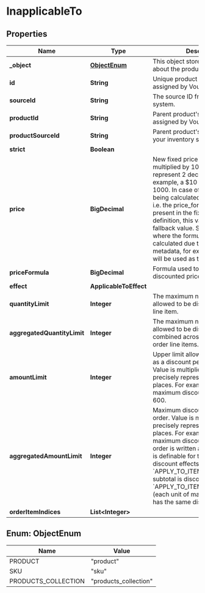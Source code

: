 

# InapplicableTo


## Properties

| Name | Type | Description | Notes |
|------------ | ------------- | ------------- | -------------|
|**_object** | [**ObjectEnum**](#ObjectEnum) | This object stores information about the product collection. |  |
|**id** | **String** | Unique product collection ID assigned by Voucherify. |  |
|**sourceId** | **String** | The source ID from your inventory system. |  [optional] |
|**productId** | **String** | Parent product&#39;s unique ID assigned by Voucherify. |  [optional] |
|**productSourceId** | **String** | Parent product&#39;s source ID from your inventory system. |  [optional] |
|**strict** | **Boolean** |  |  |
|**price** | **BigDecimal** | New fixed price of an item. Value is multiplied by 100 to precisely represent 2 decimal places. For example, a $10 price is written as 1000. In case of the fixed price being calculated by the formula, i.e. the price_formula parameter is present in the fixed price definition, this value becomes the fallback value. Such that in a case where the formula cannot be calculated due to missing metadata, for example, this value will be used as the fixed price. |  [optional] |
|**priceFormula** | **BigDecimal** | Formula used to calculate the discounted price of an item. |  [optional] |
|**effect** | **ApplicableToEffect** |  |  |
|**quantityLimit** | **Integer** | The maximum number of units allowed to be discounted per order line item. |  [optional] |
|**aggregatedQuantityLimit** | **Integer** | The maximum number of units allowed to be discounted combined across all matched order line items. |  [optional] |
|**amountLimit** | **Integer** | Upper limit allowed to be applied as a discount per order line item. Value is multiplied by 100 to precisely represent 2 decimal places. For example, a $6 maximum discount is written as 600. |  [optional] |
|**aggregatedAmountLimit** | **Integer** | Maximum discount amount per order. Value is multiplied by 100 to precisely represent 2 decimal places. For example, a $6 maximum discount on the entire order is written as 600. This value is definable for the following discount effects: - &#x60;APPLY_TO_ITEMS&#x60; (each item subtotal is discounted equally) - &#x60;APPLY_TO_ITEMS_BY_QUANTITY&#x60; (each unit of matched products has the same discount value) |  [optional] |
|**orderItemIndices** | **List&lt;Integer&gt;** |  |  [optional] |



## Enum: ObjectEnum

| Name | Value |
|---- | -----|
| PRODUCT | &quot;product&quot; |
| SKU | &quot;sku&quot; |
| PRODUCTS_COLLECTION | &quot;products_collection&quot; |



